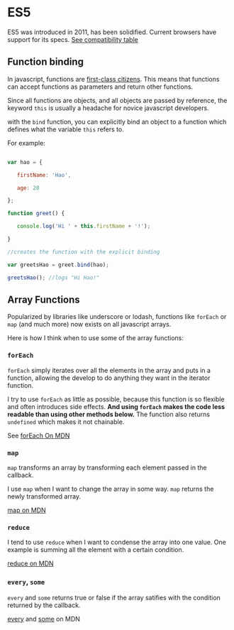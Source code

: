 # ES5

ES5 was introduced in 2011, has been solidified. Current browsers have support for its specs. [See compatibility table](http://kangax.github.io/compat-table/es5/)

## Function binding 

In javascript, functions are [first-class citizens](https://en.wikipedia.org/wiki/First-class_citizen).  This means that functions can accept functions as parameters and return other functions.  

Since all functions are objects, and all objects are passed by reference, the keyword `this` is usually a headache for novice javascript developers.

with the `bind` function, you can explicitly bind an object to a function which defines what the variable `this` refers to.

For example:

```js

var hao = {

   firstName: 'Hao',

   age: 28

};

function greet() {

   console.log('Hi ' + this.firstName + '!');

} 

//creates the function with the explicit binding

var greetsHao = greet.bind(hao);  

greetsHao(); //logs "Hi Hao!"

```

## Array Functions

Popularized by libraries like underscore or lodash, functions like `forEach` or `map` (and much more) now exists on all javascript arrays.

Here is how I think when to use some of the array functions:

### `forEach`

`forEach` simply iterates over all the elements in the array and puts in a function, allowing the develop to do anything they want in the iterator function.  

I try to use `forEach` as little as possible, because this function is so flexible and often introduces side effects. **And using `forEach` makes the code less readable than using other methods below.**  The function also returns `undefined` which makes it not chainable.

See [forEach On MDN](https://developer.mozilla.org/en-US/docs/Web/JavaScript/Reference/Global_Objects/Array/forEach)

### `map`

`map` transforms an array by transforming each element passed in the callback.

I use `map` when I want to change the array in some way.  `map` returns the newly transformed array.

[map on MDN](https://developer.mozilla.org/en-US/docs/Web/JavaScript/Reference/Global_Objects/Array/map)

### `reduce`

I tend to use `reduce` when I want to condense the array into one value.  One example is summing all the element with a certain condition.

[reduce on MDN](https://developer.mozilla.org/en-US/docs/Web/JavaScript/Reference/Global_Objects/Array/Reduce)

### `every`, `some`

`every` and `some` returns true or false if the array satifies with the condition returned by the callback.

[every](https://developer.mozilla.org/en-US/docs/Web/JavaScript/Reference/Global_Objects/Array/every) and [some](https://developer.mozilla.org/en-US/docs/Web/JavaScript/Reference/Global_Objects/Array/some) on MDN

